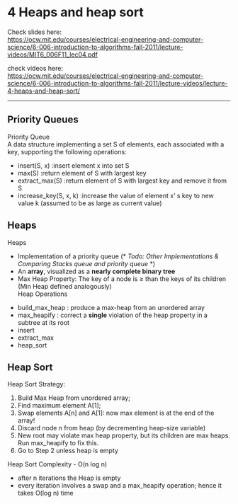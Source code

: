 4	Heaps and heap sort  
===

Check slides here:   
https://ocw.mit.edu/courses/electrical-engineering-and-computer-science/6-006-introduction-to-algorithms-fall-2011/lecture-videos/MIT6_006F11_lec04.pdf  

check videos here:  
https://ocw.mit.edu/courses/electrical-engineering-and-computer-science/6-006-introduction-to-algorithms-fall-2011/lecture-videos/lecture-4-heaps-and-heap-sort/  

---

## Priority Queues  
Priority Queue  
A data structure implementing a set S of elements, each associated with a key, supporting the following operations:  
+ insert(S, x)          :insert element x into set S
+ max(S)                :return element of S with largest key
+ extract_max(S)        :return element of S with largest key and remove it from S
+ increase_key(S, x, k) :increase the value of element x’ s key to new value k (assumed to be as large as current value)  

## Heaps  
Heaps  
+ Implementation of a priority queue (* *Todo: Other Implementations & Comparing Stacks queue and priority queue* *)
+ An **array**, visualized as a **nearly complete binary tree**
+ Max Heap Property: The key of a node is ≥ than the keys of its children (Min Heap defined analogously)  
Heap Operations  
- build_max_heap : produce a max-heap from an unordered array  
- max_heapify : correct a **single** violation of the heap property in a subtree at its root
- insert
- extract_max
- heap_sort

## Heap Sort  
Heap Sort Strategy:  
1. Build Max Heap from unordered array;  
2. Find maximum element A[1];  
3. Swap elements A[n] and A[1]: now max element is at the end of the array!  
4. Discard node n from heap (by decrementing heap-size variable)  
5. New root may violate max heap property, but its children are max heaps. Run max_heapify to fix this.  
6. Go to Step 2 unless heap is empty  

Heap Sort Complexity - O(n log n)  
- after n iterations the Heap is empty  
- every iteration involves a swap and a max_heapify operation; hence it takes O(log n) time  
